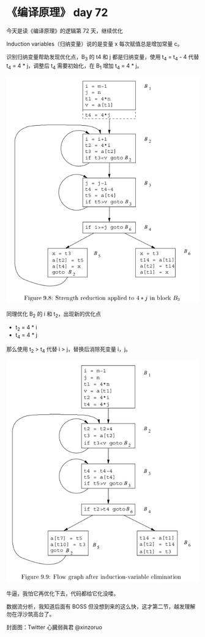 # 《编译原理》 day 72

今天是读《编译原理》的逻辑第 72 天，继续优化

Induction variables（归纳变量）说的是变量 x 每次赋值总是增加常量 c。

识别归纳变量帮助发现优化点，B<sub>3</sub> 的 t4 和 j 都是归纳变量，使用 t<sub>4</sub> = t<sub>4</sub> - 4 代替 t<sub>4</sub> = 4 * j，调整后 t<sub>4</sub> 需要初始化，在 B<sub>1</sub> 增加 t<sub>4</sub> = 4 * j。

![](26-graph-1.png)

同理优化 B<sub>2</sub> 的 i 和 t<sub>2</sub>，出现新的优化点

+ t<sub>2</sub> = 4 * i
+ t<sub>4</sub> = 4 * j

那么使用 t<sub>2</sub> > t<sub>4</sub> 代替 i > j，替换后消除死变量 i，j。

![](26-graph-2.png)

牛逼，我怕它再优化下去，代码都给它化没喽。

数据流分析，我知道后面有 BOSS 但没想到来的这么快，这才第二节，越发理解勿在浮沙筑高台了。

封面图：Twitter 心臓弱眞君 @xinzoruo